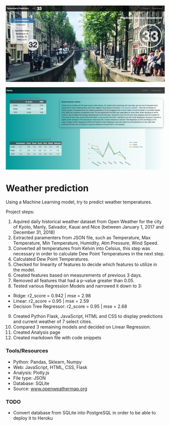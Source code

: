 ![alt tag](https://github.com/cyntiamk/weather_prediction_2/blob/master/Resources/front_page.png?raw=true "front_page")

![alt tag](https://github.com/cyntiamk/weather_prediction_2/blob/master/Resources/analysis_page.png?raw=true "analysis_page")


# Weather prediction 
Using a Machine Learning model, try to predict weather temperatures.

Project steps:
1. Aquired daily historical weather dataset from Open Weather for the city of Kyoto, Manly, Salvador, Kauai and Nice (between January 1, 2017 and December 31, 2018)
2. Extracted paramenters from JSON file, such as Temperature, Max Temperature, Min Temperature, Humidity, Atm Pressure, Wind Speed.
3. Converted all temperatures from Kelvin into Celsius, this step was necessary in order to calculate Dew Point Temperatures in the next step.
4. Calculated Dew Point Temperatures.
5. Checked for linearity of features to decide which features to utilize in the model.
6. Created features based on measurements of previous 3 days.
7. Removed all features that had a p-value greater than 0.05.
8. Tested various Regression Models and narrowed it down to 3:
  - Ridge: r2_score = 0.942 | mse = 2.98
  - Linear: r2_score = 0.95 | mse = 2.59
  - Decision Tree Regressor: r2_score = 0.95 | mse = 2.68
9. Created Python Flask, JavaScript, HTML and CSS to display predictions and current weather of 7 select cities.
10. Compared 3 remaining models and decided on Linear Regression.
11. Created Analysis page
12. Created markdown file with code snippets

### Tools/Resources
- Python: Pandas, Sklearn, Numpy
- Web: JavaScript, HTML, CSS, Flask
- Analysis: Plotly.js
- File type: JSON 
- Database: SQLite
- Source: www.openweathermap.org
### TODO
- Convert database from SQLite into PostgreSQL in order to be able to deploy it to Heroku
